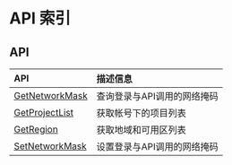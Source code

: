 # API 索引

## API

| API | 描述信息 |
|:---|:---|
|[GetNetworkMask](api/uaccount-api/get_network_mask)|查询登录与API调用的网络掩码|
|[GetProjectList](api/uaccount-api/get_project_list)|获取帐号下的项目列表|
|[GetRegion](api/uaccount-api/get_region)|获取地域和可用区列表|
|[SetNetworkMask](api/uaccount-api/set_network_mask)|设置登录与API调用的网络掩码|
